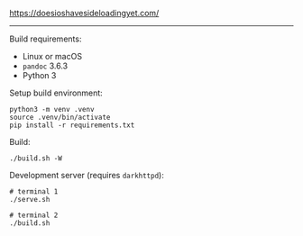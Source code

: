 https://doesioshavesideloadingyet.com/

---

Build requirements:

* Linux or macOS
* `pandoc` 3.6.3
* Python 3

Setup build environment:

```
python3 -m venv .venv
source .venv/bin/activate
pip install -r requirements.txt
```

Build:

```
./build.sh -W
```

Development server (requires `darkhttpd`):

```
# terminal 1
./serve.sh

# terminal 2
./build.sh
```
